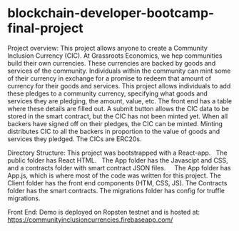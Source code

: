 # blockchain-developer-bootcamp-final-project

Project overview:
This project allows anyone to create a Community Inclusion Currency (CIC).
At Grassroots Economics, we hep communities build their own currencies.
These currencies are backed by goods and services of the community.
Individuals within the community can mint some of their currency in exchange for a promise to redeem that amount of currency for their goods and services.
This project allows individuals to add these pledges to a community currency, specifying what goods and services they are pledging, the amount, value, etc.
The front end has a table where these details are filled out.
A submit button allows the CIC data to be stored in the smart contract, but the CIC has not been minted yet.
When all backers have signed off on their pledges, the CIC can be minted.
Minting distributes CIC to all the backers in proportion to the value of goods and services they pledged.
The CICs are ERC20s.

Directory Structure:
This project was bootstrapped with a React-app.
 &nbsp;The public folder has React HTML.
 &nbsp;The App folder has the Javascipt and CSS, and a contracts folder with smart contract JSON files.
  &nbsp;&nbsp;The App folder has App.js, which is where most of the code was written for this project.
The Client folder has the front end components (HTM, CSS, JS).
The Contracts folder has the smart contracts.
The migrations folder has config for truffle migrations.


Front End:
Demo is deployed on Ropsten testnet and is hosted at:
https://communityinclusioncurrencies.firebaseapp.com/


